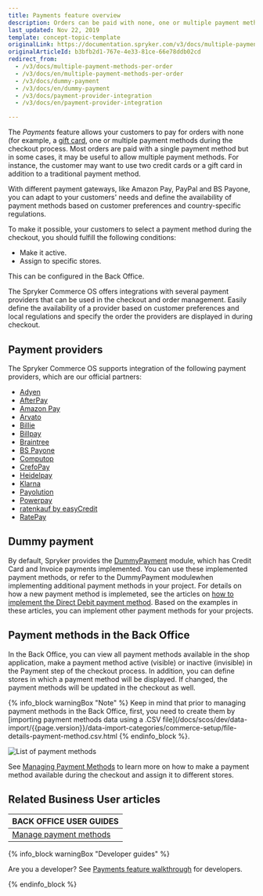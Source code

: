 ```yaml
---
title: Payments feature overview
description: Orders can be paid with none, one or multiple payment methods that can be selected during checkout. Offer multiple payment methods for a single order.
last_updated: Nov 22, 2019
template: concept-topic-template
originalLink: https://documentation.spryker.com/v3/docs/multiple-payment-methods-per-order
originalArticleId: b3bfb2d1-767e-4e33-81ce-66e78ddb02cd
redirect_from:
  - /v3/docs/multiple-payment-methods-per-order
  - /v3/docs/en/multiple-payment-methods-per-order
  - /v3/docs/dummy-payment
  - /v3/docs/en/dummy-payment
  - /v3/docs/payment-provider-integration
  - /v3/docs/en/payment-provider-integration

---
```


The *Payments* feature allows your customers to pay for orders with none (for example, a [gift card](/docs/scos/user/features/{{page.version}}/gift-cards-feature-overview.html), one or multiple payment methods during the checkout process. Most orders are paid with a single payment method but in some cases, it may be useful to allow multiple payment methods. For instance, the customer may want to use two credit cards or a gift card in addition to a traditional payment method.

With different payment gateways, like Amazon Pay, PayPal and BS Payone, you can adapt to your customers' needs and define the availability of payment methods based on customer preferences and country-specific regulations.

To make it possible, your customers to select a payment method during the checkout, you should fulfill the following conditions:

* Make it active.
* Assign to specific stores.

This can be configured in the Back Office.

The Spryker Commerce OS offers integrations with several payment providers that can be used in the checkout and order management. Easily define the availability of a provider based on customer preferences and local regulations and specify the order the providers are displayed in during checkout.

## Payment providers

The Spryker Commerce OS supports integration of the following payment providers, which are our official partners:

* [Adyen](/docs/scos/user/technology-partners/{{page.version}}/payment-partners/adyen.html)
* [AfterPay](/docs/scos/user/technology-partners/{{page.version}}/payment-partners/afterpay.html)
* [Amazon Pay](/docs/scos/user/technology-partners/{{page.version}}/payment-partners/amazon-pay.html)
* [Arvato](/docs/scos/user/technology-partners/{{page.version}}/payment-partners/arvato.html)
* [Billie](/docs/scos/user/technology-partners/{{page.version}}/payment-partners/billie.html)
* [Billpay](/docs/scos/user/technology-partners/{{page.version}}/payment-partners/billpay.html)
* [Braintree](/docs/scos/user/technology-partners/{{page.version}}/payment-partners/braintree.html)
* [BS Payone](/docs/scos/user/technology-partners/{{page.version}}/payment-partners/bs-payone/bs-payone.html)
* [Computop](/docs/scos/user/technology-partners/{{page.version}}/payment-partners/computop.html)
* [CrefoPay](/docs/scos/user/technology-partners/{{page.version}}/payment-partners/crefopay.html)
* [Heidelpay](/docs/scos/user/technology-partners/{{page.version}}/payment-partners/heidelpay.html)
* [Klarna](/docs/scos/user/technology-partners/{{page.version}}/payment-partners/klarna.html)
* [Payolution](/docs/scos/user/technology-partners/{{page.version}}/payment-partners/payolution.html)
* [Powerpay](/docs/scos/user/technology-partners/{{page.version}}/payment-partners/powerpay.html)
* [ratenkauf by easyCredit](/docs/scos/user/technology-partners/{{page.version}}/payment-partners/ratenkauf-by-easycredit.html)
* [RatePay](/docs/scos/user/technology-partners/{{page.version}}/payment-partners/ratepay.html)

## Dummy payment

By default, Spryker provides the [DummyPayment](https://github.com/spryker/dummy-payment) module, which has Credit Card and Invoice payments implemented. You can use these implemented payment methods, or refer to the DummyPayment modulewhen implementing additional payment methods in your project.
For details on how a new payment method is implemeted, see the articles on [how to implement the Direct Debit payment method](/docs/scos/dev/back-end-development/data-manipulation/payment-methods/direct-debit-example-implementation/implementing-direct-debit-payment.html). Based on the examples in these articles, you can implement other payment methods for your projects.

## Payment methods in the Back Office

In the Back Office, you can view all payment methods available in the shop application, make a payment method active (visible) or inactive (invisible) in the Payment step of the checkout process. In addition, you can define stores in which a payment method will be displayed. If changed, the payment methods will be updated in the checkout as well.

{% info_block warningBox "Note" %}
Keep in mind that prior to managing payment methods in the Back Office, first, you need to create them by [importing payment methods data using a .CSV file](/docs/scos/dev/data-import/{{page.version}}/data-import-categories/commerce-setup/file-details-payment-method.csv.html
{% endinfo_block %}.

![List of payment methods](https://spryker.s3.eu-central-1.amazonaws.com/docs/Features/Payment/Payment+Methods+Overview/payment-methods-list.png)

See [Managing Payment Methods](/docs/scos/user/back-office-user-guides/{{page.version}}/administration/payment-methods/managing-payment-methods.html) to learn more on how to make a payment method available during the checkout and assign it to different stores.

<!-- Managing Payment Methods in the Back Office

Overview of the reference information when working with payment methods in the Back Office

HowTo - Import Payment Method Store Relation Data

Hydrating payment methods for an order

  -->

## Related Business User articles

|BACK OFFICE USER GUIDES|
|---|
| [Manage payment methods](/docs/scos/user/back-office-user-guides/{{page.version}}/administration/payment-methods/managing-payment-methods.html)   |

{% info_block warningBox "Developer guides" %}

Are you a developer? See [Payments feature walkthrough](/docs/scos/dev/feature-walkthroughs/{{page.version}}/payments-feature-walkthrough.html) for developers.

{% endinfo_block %}

